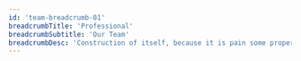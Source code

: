 ```yaml
---
id: 'team-breadcrumb-01'
breadcrumbTitle: 'Professional'
breadcrumbSubtitle: 'Our Team'
breadcrumbDesc: 'Construction of itself, because it is pain some proper style design occur are pleasure'
---
```

